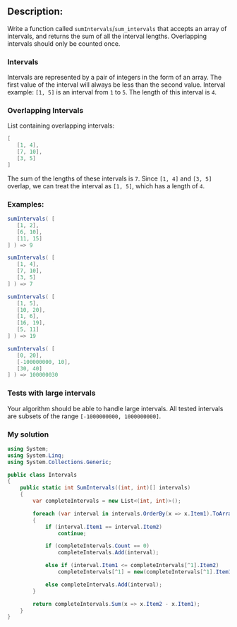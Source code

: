 ## Description:

Write a function called ```sumIntervals```/```sum_intervals``` that accepts an array of intervals, and returns the sum of all the interval lengths. Overlapping intervals should only be counted once.

### Intervals
Intervals are represented by a pair of integers in the form of an array. The first value of the interval will always be less than the second value. Interval example: ```[1, 5]``` is an interval from ```1``` to ```5```. The length of this interval is ```4```.

### Overlapping Intervals
List containing overlapping intervals:
```C#
[
   [1, 4],
   [7, 10],
   [3, 5]
]
```
The sum of the lengths of these intervals is ```7```. Since ```[1, 4]``` and ```[3, 5]``` overlap, we can treat the interval as ```[1, 5]```, which has a length of ```4```.

### Examples:
```C#
sumIntervals( [
   [1, 2],
   [6, 10],
   [11, 15]
] ) => 9

sumIntervals( [
   [1, 4],
   [7, 10],
   [3, 5]
] ) => 7

sumIntervals( [
   [1, 5],
   [10, 20],
   [1, 6],
   [16, 19],
   [5, 11]
] ) => 19

sumIntervals( [
   [0, 20],
   [-100000000, 10],
   [30, 40]
] ) => 100000030
```
### Tests with large intervals
Your algorithm should be able to handle large intervals. All tested intervals are subsets of the range ```[-1000000000, 1000000000]```.
### My solution
```C#
using System;
using System.Linq;
using System.Collections.Generic;

public class Intervals
{
    public static int SumIntervals((int, int)[] intervals)
    {
        var completeIntervals = new List<(int, int)>();

        foreach (var interval in intervals.OrderBy(x => x.Item1).ToArray())
        {
            if (interval.Item1 == interval.Item2)
                continue;

            if (completeIntervals.Count == 0)
                completeIntervals.Add(interval);

            else if (interval.Item1 <= completeIntervals[^1].Item2)
                completeIntervals[^1] = new(completeIntervals[^1].Item1, Math.Max(completeIntervals[^1].Item2, interval.Item2));

            else completeIntervals.Add(interval);
        }

        return completeIntervals.Sum(x => x.Item2 - x.Item1);
    }
}
```
